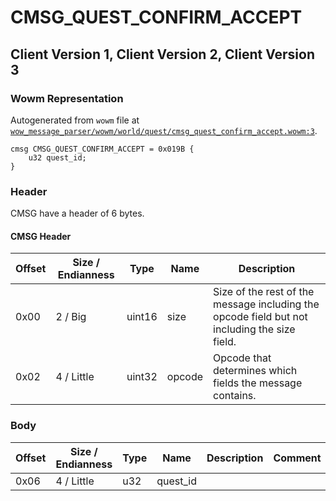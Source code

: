 # CMSG_QUEST_CONFIRM_ACCEPT

## Client Version 1, Client Version 2, Client Version 3

### Wowm Representation

Autogenerated from `wowm` file at [`wow_message_parser/wowm/world/quest/cmsg_quest_confirm_accept.wowm:3`](https://github.com/gtker/wow_messages/tree/main/wow_message_parser/wowm/world/quest/cmsg_quest_confirm_accept.wowm#L3).
```rust,ignore
cmsg CMSG_QUEST_CONFIRM_ACCEPT = 0x019B {
    u32 quest_id;
}
```
### Header

CMSG have a header of 6 bytes.

#### CMSG Header

| Offset | Size / Endianness | Type   | Name   | Description |
| ------ | ----------------- | ------ | ------ | ----------- |
| 0x00   | 2 / Big           | uint16 | size   | Size of the rest of the message including the opcode field but not including the size field.|
| 0x02   | 4 / Little        | uint32 | opcode | Opcode that determines which fields the message contains.|

### Body

| Offset | Size / Endianness | Type | Name | Description | Comment |
| ------ | ----------------- | ---- | ---- | ----------- | ------- |
| 0x06 | 4 / Little | u32 | quest_id |  |  |

